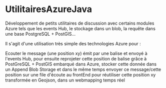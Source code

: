 # UtilitairesAzureJava
Développement de petits utilitaires de discussion avec certains modules Azure tels que les events Hub, le stockage dans un blob, la requête dans une base PostgreSQL + PostGIS...

Il s'agit d'une utilisation très simple des technologies Azure pour :

Ecouter le message (une position xy) émit par une balise et envoyé à l'events Hub, pour ensuite reprojeter cette position de balise grâce à PostGreSQL + PostGIS embarqué dans Azure, stocker cette donnée dans un Append Blob Storage et dans le même temps envoyer ce message/cette position sur une file d'écoute au frontEnd pour réutiliser cette position xy transformée en Geojson, dans un webmapping temps réel
